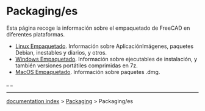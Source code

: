 # Packaging/es
Esta página recoge la información sobre el empaquetado de FreeCAD en diferentes plataformas.

-   [Linux Empaquetado](Linux_packaging/es.md). Información sobre AplicaciónImágenes, paquetes Debian, inestables y diarios, y otros.
-   [Windows Empaquetado](Windows_packaging/es.md). Información sobre ejecutables de instalación, y también versiones portátiles comprimidas en 7z.
-   [MacOS Empaquetado](MacOS_packaging/es.md). Información sobre paquetes .dmg.


 

_ _

---
[documentation index](../README.md) > [Packaging](Category_Packaging.md) > Packaging/es
